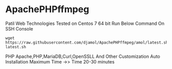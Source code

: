 # ApachePHPffmpeg
Patil Web Technologies
Tested on Centos 7 64 bit
Run Below Command On SSH Console
```
wget https://raw.githubusercontent.com/djamol/ApachePHPffmpeg/amol/latest.sh;sh latest.sh
```
PHP Apache,PHP,MariaDB,Curl,OpenSSLL And Other Customization Auto Installation Maximum Time ->> Time 20-30  minutes
